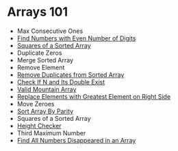 # Arrays 101

- Max Consecutive Ones
- [Find Numbers with Even Number of Digits](https://github.com/ceezyyy/LeetCode-daily/blob/master/Explore/Arrays101/code/array101/src/FindNumberswithEvenNumberofDigits/FindNumberswithEvenNumberofDigits.md)
- [Squares of a Sorted Array](https://github.com/ceezyyy/LeetCode-daily/blob/master/Explore/Arrays101/code/array101/src/SquaresofaSortedArray/SquaresofaSortedArray.md)
- Duplicate Zeros
- Merge Sorted Array
- Remove Element
- [Remove Duplicates from Sorted Array]()
- [Check If N and Its Double Exist](https://github.com/ceezyyy/LeetCode-daily/blob/master/Explore/Arrays101/code/array101/src/CheckIfNandItsDoubleExist/CheckIfNandItsDoubleExist.md)
- [Valid Mountain Array](https://github.com/ceezyyy/LeetCode-daily/blob/master/Explore/Arrays101/code/array101/src/ValidMountainArray/ValidMountainArray.md)
- [Replace Elements with Greatest Element on Right Side](https://github.com/ceezyyy/LeetCode-daily/blob/master/Explore/Arrays101/code/array101/src/ReplaceElementswithGreatestElementonRightSide/ReplaceElementswithGreatestElementonRightSide.md)
- Move Zeroes
- [Sort Array By Parity](https://github.com/ceezyyy/LeetCode-daily/blob/master/Explore/Arrays101/code/array101/src/SortArrayByParity/SortArrayByParity.md)
- Squares of a Sorted Array
- [Height Checker](https://github.com/ceezyyy/LeetCode-daily/blob/master/Explore/Arrays101/code/array101/src/HeightChecker/HeightChecker.md)
- Third Maximum Number
- [Find All Numbers Disappeared in an Array](https://github.com/ceezyyy/LeetCode-daily/blob/master/Explore/Arrays101/code/array101/src/FindAllNumbersDisappearedinanArray/FindAllNumbersDisappearedinanArray.md)

